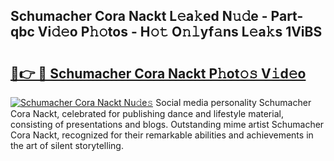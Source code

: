 ## Schumacher Cora Nackt L𝚎a𝚔ed N𝚞𝚍e - Part-qbc Vi𝚍𝚎o P𝚑𝚘tos - H𝚘𝚝 O𝚗𝚕yf𝚊ns L𝚎a𝚔s 1ViBS

# <h2><a href="http://kf2oaoz.oniu.top/?m=Schumacher+Cora+Nackt">🔗👉 🔴 Schumacher Cora Nackt P𝚑ot𝚘𝚜 V𝚒d𝚎o</a></h2>

[![Schumacher Cora Nackt Nu𝚍e𝚜](https://i.imgur.com/0qMVB7G.gif)](http://kf2oaoz.oniu.top/?m=Schumacher+Cora+Nackt)
Social media personality Schumacher Cora Nackt, celebrated for publishing dance and lifestyle material, consisting of presentations and blogs. Outstanding mime artist Schumacher Cora Nackt, recognized for their remarkable abilities and achievements in the art of silent storytelling.  
